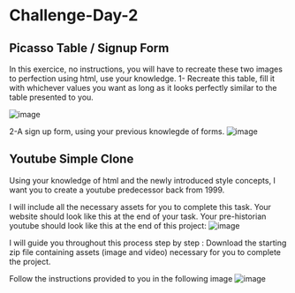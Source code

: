 # Challenge-Day-2
## Picasso Table / Signup Form
In this exercice, no instructions, you will have to recreate these two images to perfection using html, use your knowledge.
1- Recreate this table, fill it with whichever values you want as long as it looks perfectly similar to the table presented to you.

![image](https://github.com/Hasnaa811/Challenge-Day-2/assets/64431594/38450904-a55c-47c1-85f6-c6f74aca98d9)

2-A sign up form, using your previous knowlegde of forms.
![image](https://github.com/Hasnaa811/Challenge-Day-2/assets/64431594/f275594c-0d6b-41de-bf94-6c67897dedc1)
## Youtube Simple Clone
Using your knowledge of html and the newly introduced style concepts, I want you to create a youtube predecessor back from 1999.

I will include all the necessary assets for you to complete this task.
Your website should look like this at the end of your task.
Your pre-historian youtube should look like this at the end of this project:
![image](https://github.com/Hasnaa811/Challenge-Day-2/assets/64431594/f1d17406-7536-4286-b532-0f48a499e6ca)


I will guide you throughout this process step by step : 
Download the starting zip file containing assets (image and video) necessary for you to complete the project.

Follow the instructions provided to you in the following image
![image](https://github.com/Hasnaa811/Challenge-Day-2/assets/64431594/3351a7c6-bde9-4ed8-95bb-8147573e9b72)



